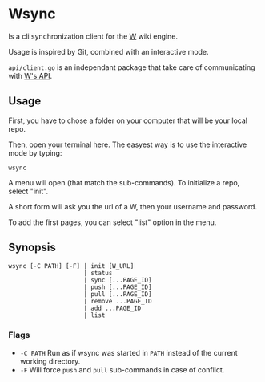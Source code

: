 # Wsync

Is a cli synchronization client for the [W](https://w.club1.fr) wiki engine.

Usage is inspired by Git, combined with an interactive mode.

`api/client.go` is an independant package that take care of communicating with [W's API](https://github.com/vincent-peugnet/wcms/blob/master/API.md).


## Usage

First, you have to chose a folder on your computer that will be your local repo.

Then, open your terminal here.
The easyest way is to use the interactive mode by typing:

    wsync

A menu will open (that match the sub-commands).
To initialize a repo, select "init".

A short form will ask you the url of a W, then your username and password.

To add the first pages, you can select "list" option in the menu.

## Synopsis

    wsync [-C PATH] [-F] | init [W_URL]
                         | status
                         | sync [...PAGE_ID]
                         | push [...PAGE_ID]
                         | pull [...PAGE_ID]
                         | remove ...PAGE_ID
                         | add ...PAGE_ID
                         | list

### Flags

- `-C PATH` Run as if wsync was started in `PATH` instead of the current working directory.
- `-F` Will force `push` and `pull` sub-commands in case of conflict.
